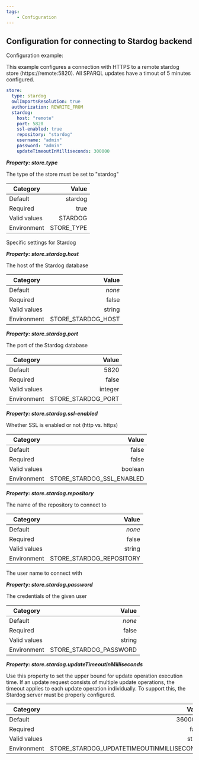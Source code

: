 ```yaml
---
tags:
    - Configuration
---
```


## Configuration for connecting to Stardog backend

Configuration example:

This example configures a connection with HTTPS to a remote stardog store (https://remote:5820). All SPARQL updates have a
timout of 5 minutes configured.

```yaml
store:
  type: stardog
  owlImportsResolution: true
  authorization: REWRITE_FROM
  stardog:
    host: "remote"
    port: 5820
    ssl-enabled: true
    repository: "stardog"
    username: "admin"
    password: "admin"
    updateTimeoutInMilliseconds: 300000
```


***Property: store.type***

The type of the store must be set to "stardog"

| Category | Value |
|--- | ---: |
| Default | stardog |
| Required | true |
| Valid values | STARDOG |
| Environment | STORE_TYPE |

Specific settings for Stardog

***Property: store.stardog.host***

The host of the Stardog database

| Category | Value |
|--- | ---: |
| Default | *none* |
| Required | false |
| Valid values | string |
| Environment | STORE_STARDOG_HOST |

***Property: store.stardog.port***

The port of the Stardog database

| Category | Value |
|--- | ---: |
| Default | 5820 |
| Required | false |
| Valid values | integer |
| Environment | STORE_STARDOG_PORT |

***Property: store.stardog.ssl-enabled***

Whether SSL is enabled or not (http vs. https)

| Category | Value |
|--- | ---: |
| Default | false |
| Required | false |
| Valid values | boolean |
| Environment | STORE_STARDOG_SSL_ENABLED |

***Property: store.stardog.repository***

The name of the repository to connect to

| Category | Value |
|--- | ---: |
| Default | *none* |
| Required | false |
| Valid values | string |
| Environment | STORE_STARDOG_REPOSITORY |

The user name to connect with

***Property: store.stardog.password***

The credentials of the given user

| Category | Value |
|--- | ---: |
| Default | *none* |
| Required | false |
| Valid values | string |
| Environment | STORE_STARDOG_PASSWORD |

***Property: store.stardog.updateTimeoutInMilliseconds***

Use this property to set the upper bound for update operation execution time. If an update request consists of multiple update operations, the timeout applies to each update operation individually. To support this, the Stardog server must be properly configured.

| Category | Value |
|--- | ---: |
| Default | 3600000 |
| Required | false |
| Valid values | string |
| Environment | STORE_STARDOG_UPDATETIMEOUTINMILLISECONDS |

